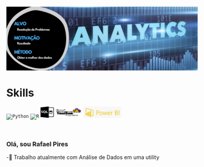 <a href="https://github.com/Rafa-Pires">![Rafa-Pires](./Banner.jpg)</a>

##
<h1 align="left"> Skills </h1>
<p align="left">
  <code><a><img alt="Python" title="Python" src="https://img.shields.io/badge/Python-3776AB?style=for-the-badge&logo=python&logoColor=white" height="30"></a></code>  
  <code><a><img alt="R" title="R" src="https://img.shields.io/badge/R-276DC3?style=for-the-badge&logo=r&logoColor=white" height="30"></a></code>
  <code><a><img alt="SQL" title="SQL" src="./SQL.jpg" height="30" width = "35"></a></code>
  <code><a><img alt="vba" title="vba" src="./vba2.jpg" height="30" width = "70"></a></code>
  <code><a><img alt="powerbi" title="powerbi" src="./powerBI.png" height = "30" width = "100"></a></code>  
</p>
<br>


### Olá, sou Rafael Pires

-🔌 Trabalho atualmente com Análise de Dados em uma utility

